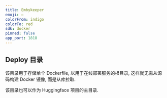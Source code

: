 ```yaml
---
title: Embykeeper
emoji: ♾️
colorFrom: indigo
colorTo: red
sdk: docker
pinned: false
app_port: 1818
---
```


## Deploy 目录

该目录用于存储单个 Dockerfile, 以用于在线部署服务的根目录, 这样就无需从源码构建 Docker 镜像, 而是从库拉取.

该目录也可以作为 Huggingface 项目的主目录.